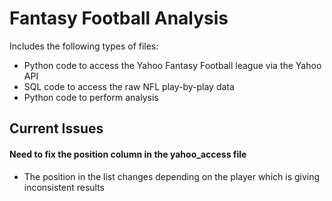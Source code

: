 # Fantasy Football Analysis
Includes the following types of files:
* Python code to access the Yahoo Fantasy Football league via the Yahoo API
* SQL code to access the raw NFL play-by-play data
* Python code to perform analysis

## Current Issues
#### Need to fix the position column in the yahoo_access file
* The position in the list changes depending on the player which is giving inconsistent results

